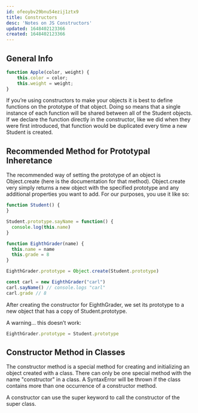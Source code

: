 ```yaml
---
id: ofeoybv29bnu54ezij1ztx9
title: Constructors
desc: 'Notes on JS Constructors'
updated: 1648402123366
created: 1648402123366
---
```

## General Info

```javascript
function Apple(color, weight) {
    this.color = color;
    this.weight = weight;
}
```

If you’re using constructors to make your objects it is best to define functions on the prototype of that object. Doing so means that a single instance of each function will be shared between all of the Student objects. If we declare the function directly in the constructor, like we did when they were first introduced, that function would be duplicated every time a new Student is created.

## Recommended Method for Prototypal Inheretance

The recommended way of setting the prototype of an object is Object.create (here is the documentation for that method). Object.create very simply returns a new object with the specified prototype and any additional properties you want to add. For our purposes, you use it like so:

```javascript
function Student() {
}

Student.prototype.sayName = function() {
  console.log(this.name)
}

function EighthGrader(name) {
  this.name = name
  this.grade = 8
}

EighthGrader.prototype = Object.create(Student.prototype)

const carl = new EighthGrader("carl")
carl.sayName() // console.logs "carl"
carl.grade // 8
```

After creating the constructor for EighthGrader, we set its prototype to a new object that has a copy of Student.prototype.

A warning… this doesn’t work:

```javascript
EighthGrader.prototype = Student.prototype
```

## Constructor Method in Classes

The constructor method is a special method for creating and initializing an object created with a class. There can only be one special method with the name "constructor" in a class. A SyntaxError will be thrown if the class contains more than one occurrence of a constructor method.

A constructor can use the super keyword to call the constructor of the super class.
